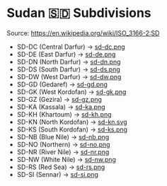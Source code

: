 # Sudan 🇸🇩 Subdivisions

Source: https://en.wikipedia.org/wiki/ISO_3166-2:SD

* SD-DC (Central Darfur) -> [sd-dc.png](https://github.com/amckenna41/iso3166-flag-icons/blob/main/iso3166-2-icons/SD/sd-dc.png)
* SD-DE (East Darfur) -> [sd-de.png](https://github.com/amckenna41/iso3166-flag-icons/blob/main/iso3166-2-icons/SD/sd-de.png)
* SD-DN (North Darfur) -> [sd-dn.png](https://github.com/amckenna41/iso3166-flag-icons/blob/main/iso3166-2-icons/SD/sd-dn.png)
* SD-DS (South Darfur) -> [sd-ds.png](https://github.com/amckenna41/iso3166-flag-icons/blob/main/iso3166-2-icons/SD/sd-ds.png)
* SD-DW (West Darfur) -> [sd-dw.png](https://github.com/amckenna41/iso3166-flag-icons/blob/main/iso3166-2-icons/SD/sd-dw.png)
* SD-GD (Gedaref) -> [sd-gd.png](https://github.com/amckenna41/iso3166-flag-icons/blob/main/iso3166-2-icons/SD/sd-gd.png)
* SD-GK (West Kordofan) -> [sd-gk.png](https://github.com/amckenna41/iso3166-flag-icons/blob/main/iso3166-2-icons/SD/sd-gk.png)
* SD-GZ (Gezira) -> [sd-gz.png](https://github.com/amckenna41/iso3166-flag-icons/blob/main/iso3166-2-icons/SD/sd-gz.png)
* SD-KA (Kassala) -> [sd-ka.png](https://github.com/amckenna41/iso3166-flag-icons/blob/main/iso3166-2-icons/SD/sd-ka.png)
* SD-KH (Khartoum) -> [sd-kh.png](https://github.com/amckenna41/iso3166-flag-icons/blob/main/iso3166-2-icons/SD/sd-kh.png)
* SD-KN (North Kordofan) -> [sd-kn.svg](https://github.com/amckenna41/iso3166-flag-icons/blob/main/iso3166-2-icons/SD/sd-kn.svg)
* SD-KS (South Kordofan) -> [sd-ks.png](https://github.com/amckenna41/iso3166-flag-icons/blob/main/iso3166-2-icons/SD/sd-ks.png)
* SD-NB (Blue Nile) -> [sd-nb.png](https://github.com/amckenna41/iso3166-flag-icons/blob/main/iso3166-2-icons/SD/sd-nb.png)
* SD-NO (Northern) -> [sd-no.png](https://github.com/amckenna41/iso3166-flag-icons/blob/main/iso3166-2-icons/SD/sd-no.png)
* SD-NR (River Nile) -> [sd-nr.png](https://github.com/amckenna41/iso3166-flag-icons/blob/main/iso3166-2-icons/SD/sd-nr.png)
* SD-NW (White Nile) -> [sd-nw.png](https://github.com/amckenna41/iso3166-flag-icons/blob/main/iso3166-2-icons/SD/sd-nw.png)
* SD-RS (Red Sea) -> [sd-rs.png](https://github.com/amckenna41/iso3166-flag-icons/blob/main/iso3166-2-icons/SD/sd-rs.png)
* SD-SI (Sennar) -> [sd-si.png](https://github.com/amckenna41/iso3166-flag-icons/blob/main/iso3166-2-icons/SD/sd-si.png)

